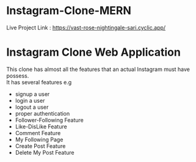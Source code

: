 # Instagram-Clone-MERN
Live Project Link :  https://vast-rose-nightingale-sari.cyclic.app/
<h1> Instagram Clone Web Application </h1>
<div> This clone has almost all the features that an actual Instagram must have possess.</div>
<div>It has several features e.g <div>
      <ul>
        <li> signup a user</li>
        <li> login a user</li>
        <li> logout a user</li>
        <li> proper authentication </li>
        <li> Follower-Following Feature</li>
        <li> Like-DisLike Feature</li>
        <li> Comment Feature </li>
        <li> My Following Page </li>
        <li> Create Post Feature </li>
        <li> Delete My Post Feature </li>
    </ul>
  </div>
</div>  
